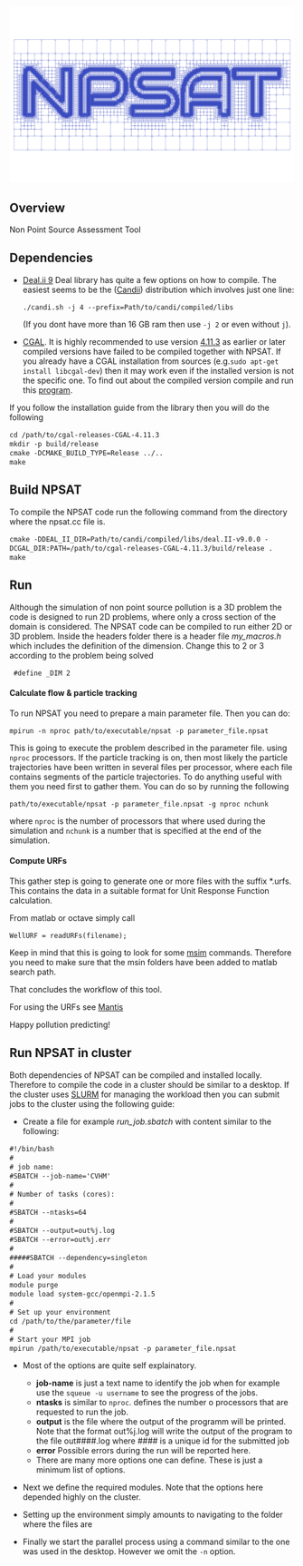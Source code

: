 
<img src="Logo/logo_npsat_600.png" alt="Wells in Central Valley" width="700"/>


## Overview
Non Point Source Assessment Tool




## Dependencies
- [Deal.ii 9](https://www.dealii.org/) 
Deal library has quite a few options on how to compile. The easiest seems to be the ([Candii](https://github.com/koecher/candi)) distribution which involves just one line:

    
    ```
    ./candi.sh -j 4 --prefix=Path/to/candi/compiled/libs
    ```

    (If you dont have more than 16 GB ram then use `-j 2` or even without `j`). 

- [CGAL](https://www.cgal.org/).
It is highly recommended to use version [4.11.3](https://github.com/CGAL/cgal/releases/tag/releases%2FCGAL-4.11.3)  as earlier or later compiled versions have failed to be compiled together with NPSAT. 
If you already have a CGAL installation from sources (e.g.`sudo apt-get install libcgal-dev`) then it may work even if the installed version is not the specific one. 
To find out about the compiled version compile and run this [program](https://gist.github.com/alecsphys/7398446).

If you follow the installation guide from the library then you will do the following
```
cd /path/to/cgal-releases-CGAL-4.11.3
mkdir -p build/release
cmake -DCMAKE_BUILD_TYPE=Release ../..
make
```


## Build NPSAT
To compile the NPSAT code run the following command from the directory where the npsat.cc file is.
```
cmake -DDEAL_II_DIR=Path/to/candi/compiled/libs/deal.II-v9.0.0 -DCGAL_DIR:PATH=/path/to/cgal-releases-CGAL-4.11.3/build/release .
make
```


## Run

Although the simulation of non point source pollution is a 3D problem the code is designed to run 2D problems, where only a cross section of the domain is considered. 
The NPSAT code can be compiled to run either 2D or 3D problem. 
Inside the headers folder there is a header file *my_macros.h* which includes the definition of the dimension. Change this to 2 or 3 according to the problem being solved

```
 #define _DIM 2
```


#### Calculate flow & particle tracking
To run NPSAT you need to prepare a main parameter file. Then you can do:
```
mpirun -n nproc path/to/executable/npsat -p parameter_file.npsat
```
This is going to execute the problem described in the parameter file. using `nproc` processors. If the particle tracking is on, then most likely the particle trajectories have been written in several files per processor, where each file contains segments of the particle trajectories. To do anything useful with them you need first to gather them. You can do so by running the following
```
path/to/executable/npsat -p parameter_file.npsat -g nproc nchunk
```
where `nproc` is the number of processors that where used during the simulation and `nchunk` is a number that is specified at the end of the simulation. 

#### Compute URFs
This gather step is going to generate one or more files with the suffix *.urfs. This contains the data in a suitable format for Unit Response Function calculation. 

From matlab or octave simply call 
```
WellURF = readURFs(filename);
```

Keep in mind that this is going to look for some [msim](http://subsurface.gr/software/msim/) commands. Therefore you need to make sure that the msin folders have been added to matlab search path.

That concludes the workflow of this tool.

For using the URFs see [Mantis](https://github.com/giorgk/Mantis) 


Happy pollution predicting!

## Run NPSAT in cluster
Both dependencies of NPSAT can be compiled and installed locally. Therefore to compile the code in a cluster should be similar to a desktop. If the cluster uses [SLURM](https://slurm.schedmd.com/) for managing the workload then you can submit jobs to the cluster using the following guide:

* Create a file for example *run_job.sbatch* with content similar to the following:
```
#!/bin/bash
#
# job name:
#SBATCH --job-name='CVHM'
#
# Number of tasks (cores):
#
#SBATCH --ntasks=64
#
#SBATCH --output=out%j.log
#SBATCH --error=out%j.err
#
#####SBATCH --dependency=singleton
#
# Load your modules
module purge
module load system-gcc/openmpi-2.1.5
#
# Set up your environment 
cd /path/to/the/parameter/file
#
# Start your MPI job
mpirun /path/to/executable/npsat -p parameter_file.npsat

```
 
* Most of the options are quite self explainatory. 
    * **job-name** is just a text name to identify the job when for example use the `squeue -u username` to see the progress of the jobs. 
    * **ntasks** is similar to `nproc`. defines the number o processors that are requested to run the job.
    *  **output** is the file where the output of the programm will be printed. Note that the format out%j.log will write the output of the program to the file out####.log where #### is a unique id for the submitted job
    * **error** Possible errors during the run will be reported here.
    * There are many more options one can define. These is just a minimum list of options.
    
* Next we define the required modules. Note that the options here depended highly on the cluster.

* Setting up the environment simply amounts to navigating to the folder where the files are 

* Finally we start the parallel process using a command similar to the one was used in the desktop. However we omit the `-n` option.

    
    
    
    






